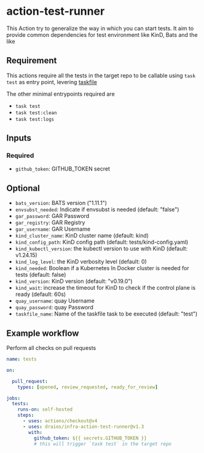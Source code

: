 # action-test-runner

This Action try to generalize the way in which you can start tests.
It aim to provide common dependencies for test environment like KinD, Bats and the like

## Requirement

This actions require all the tests in the target repo to be callable using `task test` as entry point, levering [taskfile](taskfile.dev)

The other minimal entrypoints required are

- `task test`
- `task test:clean`
- `task test:logs`

## Inputs

### Required

- `github_token`: GITHUB_TOKEN secret

## Optional

- `bats_version`: BATS version ("1.11.1")
- `envsubst_needed`: Indicate if envsubst is needed (default: "false")
- `gar_password`: GAR Password
- `gar_registry`: GAR Registry
- `gar_username`: GAR Username
- `kind_cluster_name`: KinD cluster name (default: kind)
- `kind_config_path`: KinD config path (default: tests/kind-config.yaml)
- `kind_kubectl_version`: the kubectl version to use with KinD (default: v1.24.15)
- `kind_log_level`: the KinD verbosity level (default: 0)
- `kind_needed`: Boolean if a Kubernetes In Docker cluster is needed for tests (default: false)
- `kind_version`: KinD version (default: "v0.19.0")
- `kind_wait`: increase the timeout for KinD to check if the control plane is ready (default: 60s)
- `quay_username`: quay Username
- `quay_password`: quay Password
- `taskfile_name`: Name of the taskfile task to be executed (default: "test")

## Example workflow

Perform all checks on pull requests

```yaml
name: tests

on:

  pull_request:
    types: [opened, review_requested, ready_for_review]

jobs:
  tests:
    runs-on: self-hosted
    steps:
      - uses: actions/checkout@v4
      - uses: draios/infra-action-test-runner@v1.3
        with:
          github_token: ${{ secrets.GITHUB_TOKEN }}
          # this will trigger `task test` in the target repo
```
